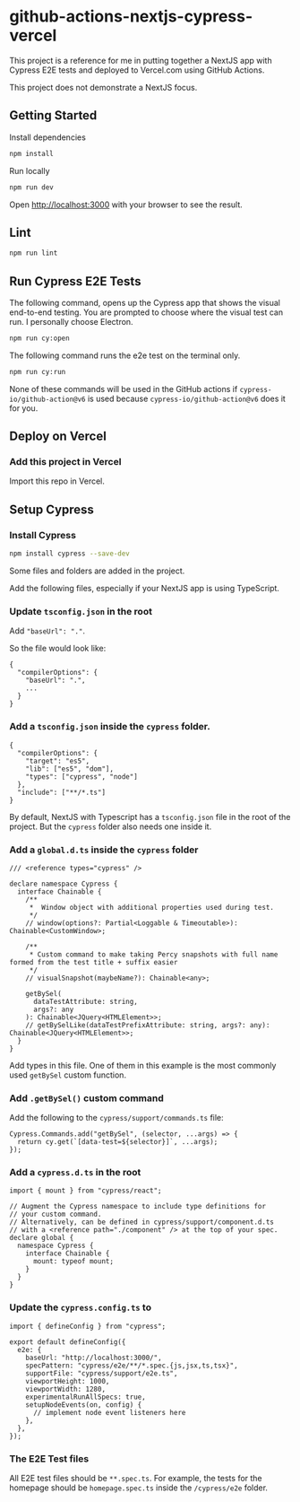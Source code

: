 # github-actions-nextjs-cypress-vercel

This project is a reference for me in putting together a NextJS app with Cypress E2E tests and deployed to Vercel.com using GitHub Actions.

This project does not demonstrate a NextJS focus.

## Getting Started

Install dependencies

```bash
npm install
```

Run locally

```bash
npm run dev
```

Open [http://localhost:3000](http://localhost:3000) with your browser to see the result.

## Lint

```bash
npm run lint
```

## Run Cypress E2E Tests

The following command, opens up the Cypress app that shows the visual end-to-end testing. You are prompted to choose where the visual test can run. I personally choose Electron.

```bash
npm run cy:open
```

The following command runs the e2e test on the terminal only.

```bash
npm run cy:run
```

None of these commands will be used in the GitHub actions if `cypress-io/github-action@v6` is used because `cypress-io/github-action@v6` does it for you.

## Deploy on Vercel

### Add this project in Vercel

Import this repo in Vercel.

###

## Setup Cypress

### Install Cypress

```bash
npm install cypress --save-dev
```

Some files and folders are added in the project.

Add the following files, especially if your NextJS app is using TypeScript.

### Update `tsconfig.json` in the root

Add `"baseUrl": "."`.

So the file would look like:

```
{
  "compilerOptions": {
    "baseUrl": ".",
    ...
  }
}
```

### Add a `tsconfig.json` inside the `cypress` folder.

```
{
  "compilerOptions": {
    "target": "es5",
    "lib": ["es5", "dom"],
    "types": ["cypress", "node"]
  },
  "include": ["**/*.ts"]
}
```

By default, NextJS with Typescript has a `tsconfig.json` file in the root of the project. But the `cypress` folder also needs one inside it.

### Add a `global.d.ts` inside the `cypress` folder

```
/// <reference types="cypress" />

declare namespace Cypress {
  interface Chainable {
    /**
     *  Window object with additional properties used during test.
     */
    // window(options?: Partial<Loggable & Timeoutable>): Chainable<CustomWindow>;

    /**
     * Custom command to make taking Percy snapshots with full name formed from the test title + suffix easier
     */
    // visualSnapshot(maybeName?): Chainable<any>;

    getBySel(
      dataTestAttribute: string,
      args?: any
    ): Chainable<JQuery<HTMLElement>>;
    // getBySelLike(dataTestPrefixAttribute: string, args?: any): Chainable<JQuery<HTMLElement>>;
  }
}
```

Add types in this file. One of them in this example is the most commonly used `getBySel` custom function.

### Add `.getBySel()` custom command

Add the following to the `cypress/support/commands.ts` file:

```
Cypress.Commands.add("getBySel", (selector, ...args) => {
  return cy.get(`[data-test=${selector}]`, ...args);
});
```

### Add a `cypress.d.ts` in the root

```
import { mount } from "cypress/react";

// Augment the Cypress namespace to include type definitions for
// your custom command.
// Alternatively, can be defined in cypress/support/component.d.ts
// with a <reference path="./component" /> at the top of your spec.
declare global {
  namespace Cypress {
    interface Chainable {
      mount: typeof mount;
    }
  }
}
```

### Update the `cypress.config.ts` to

```
import { defineConfig } from "cypress";

export default defineConfig({
  e2e: {
    baseUrl: "http://localhost:3000/",
    specPattern: "cypress/e2e/**/*.spec.{js,jsx,ts,tsx}",
    supportFile: "cypress/support/e2e.ts",
    viewportHeight: 1000,
    viewportWidth: 1280,
    experimentalRunAllSpecs: true,
    setupNodeEvents(on, config) {
      // implement node event listeners here
    },
  },
});
```

### The E2E Test files

All E2E test files should be `**.spec.ts`. For example, the tests for the homepage should be `homepage.spec.ts` inside the `/cypress/e2e` folder.
